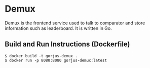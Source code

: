 # Demux

Demux is the frontend service used to talk to comparator and store information such as leaderboard. It is written in Go.

## Build and Run Instructions (Dockerfile)

```
$ docker build -t gorjus-demux .
$ docker run -p 8080:8080 gorjus-demux:latest
```
